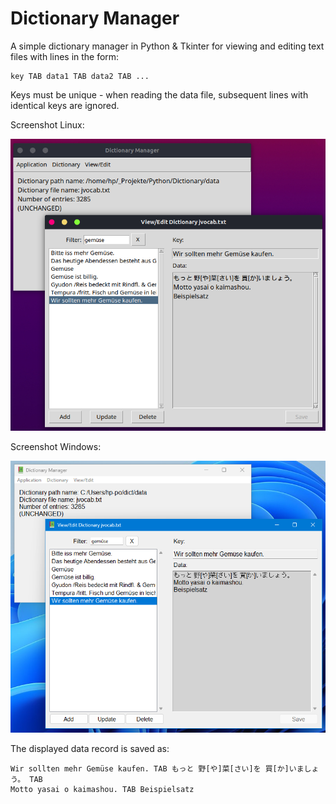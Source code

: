 # Dictionary Manager

A simple dictionary manager in Python & Tkinter for viewing and editing
text files with lines in the form:

    key TAB data1 TAB data2 TAB ...
    
Keys must be unique - when reading the data file, subsequent lines with 
identical keys are ignored.

Screenshot Linux:

![Screenshot](assets/screenshot-linux.png)

Screenshot Windows:

![Screenshot](assets/screenshot-windows.png)

The displayed data record is saved as:

	Wir sollten mehr Gemüse kaufen. TAB もっと 野[や]菜[さい]を 買[か]いましょう。 TAB
    Motto yasai o kaimashou. TAB Beispielsatz

